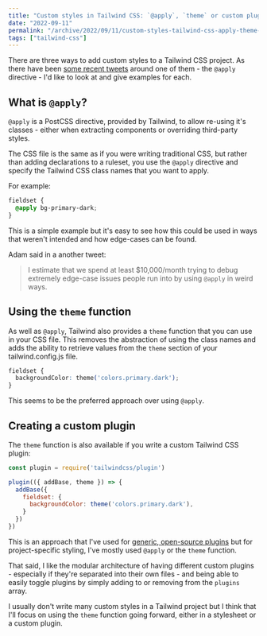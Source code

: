 ```yaml
---
title: "Custom styles in Tailwind CSS: `@apply`, `theme` or custom plugins"
date: "2022-09-11"
permalink: "/archive/2022/09/11/custom-styles-tailwind-css-apply-theme-custom-plugins"
tags: ["tailwind-css"]
---
```


There are three ways to add custom styles to a Tailwind CSS project. As there have been [some recent tweets](https://twitter.com/adamwathan/status/1559250403547652097) around one of them - the `@apply` directive - I'd like to look at and give examples for each.

## What is `@apply`?

`@apply` is a PostCSS directive, provided by Tailwind, to allow re-using it's classes - either when extracting components or overriding third-party styles.

The CSS file is the same as if you were writing traditional CSS, but rather than adding declarations to a ruleset, you use the `@apply` directive and specify the Tailwind CSS class names that you want to apply.

For example:

```css
fieldset {
  @apply bg-primary-dark;
}
```

This is a simple example but it's easy to see how this could be used in ways that weren't intended and how edge-cases can be found.

Adam said in a another tweet:

> I estimate that we spend at least $10,000/month trying to debug extremely edge-case issues people run into by using `@apply` in weird ways.

## Using the `theme` function

As well as `@apply`, Tailwind also provides a `theme` function that you can use in your CSS file. This removes the abstraction of using the class names and adds the ability to retrieve values from the `theme` section of your tailwind.config.js file.

```css
fieldset {
  backgroundColor: theme('colors.primary.dark');
}
```

This seems to be the preferred approach over using `@apply`.

## Creating a custom plugin

The `theme` function is also available if you write a custom Tailwind CSS plugin:

```javascript
const plugin = require('tailwindcss/plugin')

plugin(({ addBase, theme }) => {
  addBase({
    fieldset: {
      backgroundColor: theme('colors.primary.dark'),
    }
  })
})
```

This is an approach that I've used for [generic, open-source plugins](https://github.com/opdavies?tab=repositories&q=%23tailwindcss-plugin) but for project-specific styling, I've mostly used `@apply` or the `theme` function.

That said, I like the modular architecture of having different custom plugins - especially if they're separated into their own files - and being able to easily toggle plugins by simply adding to or removing from the `plugins` array.

I usually don't write many custom styles in a Tailwind project but I think that I'll focus on using the `theme` function going forward, either in a stylesheet or a custom plugin.
